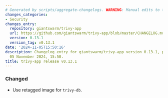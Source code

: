 ```yaml
---
# Generated by scripts/aggregate-changelogs. WARNING: Manual edits to this files will be overwritten.
changes_categories:
- Security
changes_entry:
  repository: giantswarm/trivy-app
  url: https://github.com/giantswarm/trivy-app/blob/master/CHANGELOG.md#0131---2024-11-05
  version: 0.13.1
  version_tag: v0.13.1
date: '2024-11-05T15:50:16'
description: Changelog entry for giantswarm/trivy-app version 0.13.1, published on
  05 November 2024, 15:50.
title: trivy-app release v0.13.1
---
```


### Changed
- Use retagged image for `trivy-db`.
